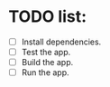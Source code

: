 # TODO list:

- [ ] Install dependencies.
- [ ] Test the app.
- [ ] Build the app.
- [ ] Run the app.
